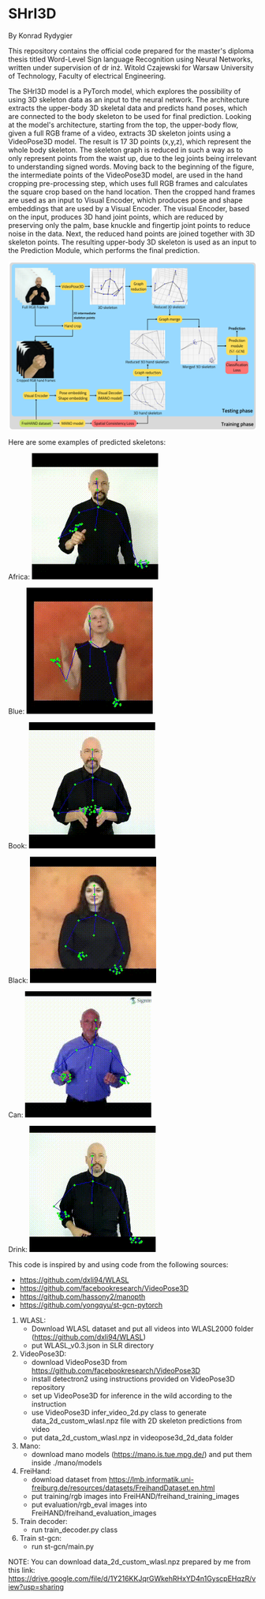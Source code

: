 # SHrI3D

By Konrad Rydygier

This repository contains the official code prepared for the master's diploma thesis titled Word-Level Sign language Recognition using Neural Networks, written under supervision of dr inż. Witold Czajewski for Warsaw University of Technology, Faculty of electrical Engineering. 

The SHrI3D model is a PyTorch model, which explores the possibility of using 3D skeleton data as an input to the neural network. The architecture extracts the upper-body 3D skeletal data and predicts hand poses, which are connected to the body skeleton to be used for final prediction. Looking at the model's architecture, starting from the top, the upper-body flow, given a full RGB frame of a video, extracts 3D skeleton joints using a VideoPose3D model. The result is 17 3D points (x,y,z), which represent the whole body skeleton. The skeleton graph is reduced in such a way as to only represent points from the waist up, due to the leg joints being irrelevant to understanding signed words. Moving back to the beginning of the figure, the intermediate points of the VideoPose3D model, are used in the hand cropping pre-processing step, which uses full RGB frames and calculates the square crop based on the hand location. Then the cropped hand frames are used as an input to Visual Encoder, which produces pose and shape embeddings that are used by a Visual Encoder. The visual Encoder, based on the input, produces 3D hand joint points, which are reduced by preserving only the palm, base knuckle and fingertip joint points to reduce noise in the data. Next, the reduced hand points are joined together with 3D skeleton points. The resulting upper-body 3D skeleton is used as an input to the Prediction Module, which performs the final prediction.

<img src="img/architecture_overview.png" width = "800">

Here are some examples of predicted skeletons:

Africa:
![](https://github.com/rkonde/SHrI3D/blob/main/gif/africa.gif)

Blue:
![](https://github.com/rkonde/SHrI3D/blob/main/gif/blue.gif)

Book:
![](https://github.com/rkonde/SHrI3D/blob/main/gif/book.gif)

Black:
![](https://github.com/rkonde/SHrI3D/blob/main/gif/black.gif)

Can:
![](https://github.com/rkonde/SHrI3D/blob/main/gif/can.gif)

Drink:
![](https://github.com/rkonde/SHrI3D/blob/main/gif/drink.gif)

This code is inspired by and using code from the following sources:
- https://github.com/dxli94/WLASL
- https://github.com/facebookresearch/VideoPose3D
- https://github.com/hassony2/manopth
- https://github.com/yongqyu/st-gcn-pytorch


1. WLASL:
      - Download WLASL dataset and put all videos into WLASL2000 folder (https://github.com/dxli94/WLASL)
      - put WLASL_v0.3.json in SLR directory
2. VideoPose3D:
      - download VideoPose3D from https://github.com/facebookresearch/VideoPose3D
      - install detectron2 using instructions provided on VideoPose3D repository
      - set up VideoPose3D for inference in the wild according to the instruction
      - use VideoPose3D infer_video_2d.py class to generate data_2d_custom_wlasl.npz file with 2D skeleton predictions from video
      - put data_2d_custom_wlasl.npz in videopose3d_2d_data folder
3. Mano:
      - download mano models (https://mano.is.tue.mpg.de/) and put them inside ./mano/models
4. FreiHand:
      - download dataset from https://lmb.informatik.uni-freiburg.de/resources/datasets/FreihandDataset.en.html
      - put training/rgb images into FreiHAND/freihand_training_images
      - put evaluation/rgb_eval images into FreiHAND/freihand_evaluation_images
5. Train decoder:
      - run train_decoder.py class
6. Train st-gcn:
      - run st-gcn/main.py

NOTE: You can download data_2d_custom_wlasl.npz prepared by me from this link: https://drive.google.com/file/d/1Y216KKJqrGWkehRHxYD4n1GyscpEHqzR/view?usp=sharing

